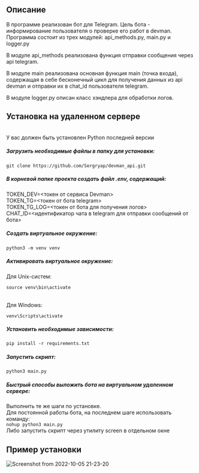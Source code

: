 <h2>Описание</h2>
В программе реализован бот для Telegram.
Цель бота - информирование пользователя о проверке его работ в devman.
Программа состоит из трех модулей: api_methods.py, main.py и logger.py

В модуле api_methods реализована функция отправки сообщения через api telegram.

В модуле main реализована основная функция main (точка входа), содержащая в себе бесконечный цикл для получения 
данных из api devman и отправки их в chat_id пользователя telegram.

В модуле logger.py описан класс хэндлера для обработки логов.

## Установка на удаленном сервере
<br> У вас должен быть установлен Python последней версии

##### Загрузить необходимые файлы в папку для установки:

`git clone https://github.com/Sergryap/devman_api.git`

##### В корневой папке проекта создать файл .env, содержащий:
TOKEN_DEV=<токен от сервиса Devman>
<br>TOKEN_TG=<токен от бота telegram>
<br>TOKEN_TG_LOG=<токен от бота для получения логов>
<br>CHAT_ID=<идентификатор чата в telegram для отправки сообщений от бота>

##### Создать виртуальное окружение:
`python3 -m venv venv`
    
##### Активировать виртуальное окружение:
Для Unix-систем:

`source venv\bin\activate`

<br>Для Windows:

`venv\Scripts\activate`
    
#####  Установить необходимые зависимости:

`pip install -r requirements.txt`
    
#####  Запустить скрипт:
`python3 main.py`

##### Быстрый способы выложить бота на виртуальном удаленном сервере:
Выполнить те же шаги по установке.
<br>Для постоянной работы бота, на последнем шаге использовать команду:
<br>`nohup python3 main.py`
<br>Либо запустить скрипт через утилиту screen в отдельном окне

<h2>Пример установки</h2>

![Screenshot from 2022-10-05 21-23-20](https://user-images.githubusercontent.com/99894266/194118086-0df5736e-f6f0-42f5-9413-1552cd62e592.png)
